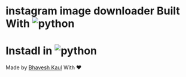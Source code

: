 # instagram image downloader Built  With ![python](https://img.shields.io/badge/Python-2.x-blue.svg)

# Instadl in ![python](https://img.shields.io/badge/Python-3-blue.svg)

Made by [Bhavesh Kaul](https://github.com/NyanSniper101) With ❤
